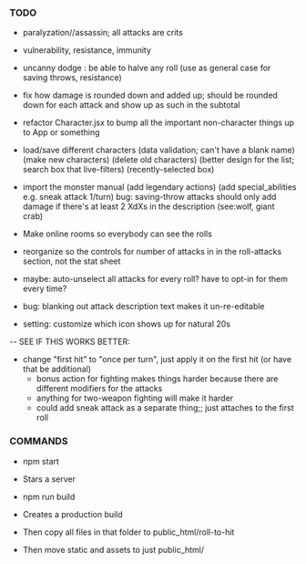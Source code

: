 
### TODO

- paralyzation//assassin; all attacks are crits
- vulnerability, resistance, immunity
- uncanny dodge : be able to halve any roll
  (use as general case for saving throws, resistance)

- fix how damage is rounded down and added up; should be rounded down for each attack and show up as such in the subtotal

- refactor Character.jsx to bump all the important non-character things up to App or something

- load/save different characters
  (data validation; can't have a blank name)
  (make new characters)
  (delete old characters)
  (better design for the list; search box that live-filters)
  (recently-selected box)

- import the monster manual
  (add legendary actions)
  (add special_abilities e.g. sneak attack 1/turn)
  bug: saving-throw attacks should only add damage if there's at least 2 XdXs in the description (see:wolf, giant crab)

- Make online rooms so everybody can see the rolls

- reorganize so the controls for number of attacks in in the roll-attacks section, not the stat sheet


- maybe: auto-unselect all attacks for every roll? have to opt-in for them every time?
- bug: blanking out attack description text makes it un-re-editable
- setting: customize which icon shows up for natural 20s



-- SEE IF THIS WORKS BETTER:

- change "first hit" to "once per turn", just apply it on the first hit (or have that be additional)
	- bonus action for fighting makes things harder because there are different modifiers for the attacks
	- anything for two-weapon fighting will make it harder
	- could add sneak attack as a separate thing;; just attaches to the first roll

### COMMANDS

- npm start
- Stars a server

- npm run build
- Creates a production build
- Then copy all files in that folder to public_html/roll-to-hit
- Then move static and assets to just public_html/
